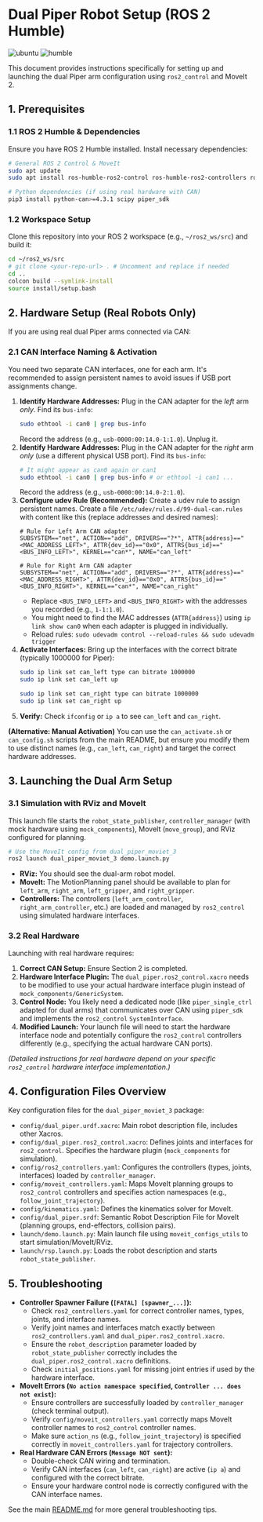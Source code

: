 # Dual Piper Robot Setup (ROS 2 Humble)

![ubuntu](https://img.shields.io/badge/Ubuntu-22.04-orange.svg)
![humble](https://img.shields.io/badge/ros-humble-blue.svg)

This document provides instructions specifically for setting up and launching the dual Piper arm configuration using `ros2_control` and MoveIt 2.

## 1. Prerequisites

### 1.1 ROS 2 Humble & Dependencies

Ensure you have ROS 2 Humble installed. Install necessary dependencies:

```bash
# General ROS 2 Control & MoveIt
sudo apt update
sudo apt install ros-humble-ros2-control ros-humble-ros2-controllers ros-humble-controller-manager ros-humble-moveit ros-humble-joint-state-publisher-gui ros-humble-robot-state-publisher ros-humble-xacro

# Python dependencies (if using real hardware with CAN)
pip3 install python-can>=4.3.1 scipy piper_sdk
```

### 1.2 Workspace Setup

Clone this repository into your ROS 2 workspace (e.g., `~/ros2_ws/src`) and build it:

```bash
cd ~/ros2_ws/src
# git clone <your-repo-url> . # Uncomment and replace if needed
cd ..
colcon build --symlink-install
source install/setup.bash
```

## 2. Hardware Setup (Real Robots Only)

If you are using real dual Piper arms connected via CAN:

### 2.1 CAN Interface Naming & Activation

You need two separate CAN interfaces, one for each arm. It's recommended to assign persistent names to avoid issues if USB port assignments change.

1.  **Identify Hardware Addresses:** Plug in the CAN adapter for the *left* arm *only*. Find its `bus-info`:
    ```bash
    sudo ethtool -i can0 | grep bus-info
    ```
    Record the address (e.g., `usb-0000:00:14.0-1:1.0`). Unplug it.
2.  **Identify Hardware Addresses:** Plug in the CAN adapter for the *right* arm *only* (use a different physical USB port). Find its `bus-info`:
    ```bash
    # It might appear as can0 again or can1
    sudo ethtool -i can0 | grep bus-info # or ethtool -i can1 ...
    ```
    Record the address (e.g., `usb-0000:00:14.0-2:1.0`).
3.  **Configure udev Rule (Recommended):** Create a udev rule to assign persistent names. Create a file `/etc/udev/rules.d/99-dual-can.rules` with content like this (replace addresses and desired names):
    ```udev
    # Rule for Left Arm CAN adapter
    SUBSYSTEM=="net", ACTION=="add", DRIVERS=="?*", ATTR{address}=="<MAC_ADDRESS_LEFT>", ATTR{dev_id}=="0x0", ATTRS{bus_id}=="<BUS_INFO_LEFT>", KERNEL=="can*", NAME="can_left"

    # Rule for Right Arm CAN adapter
    SUBSYSTEM=="net", ACTION=="add", DRIVERS=="?*", ATTR{address}=="<MAC_ADDRESS_RIGHT>", ATTR{dev_id}=="0x0", ATTRS{bus_id}=="<BUS_INFO_RIGHT>", KERNEL=="can*", NAME="can_right"
    ```
    *   Replace `<BUS_INFO_LEFT>` and `<BUS_INFO_RIGHT>` with the addresses you recorded (e.g., `1-1:1.0`).
    *   You might need to find the MAC addresses (`ATTR{address}`) using `ip link show can0` when each adapter is plugged in individually.
    *   Reload rules: `sudo udevadm control --reload-rules && sudo udevadm trigger`
4.  **Activate Interfaces:** Bring up the interfaces with the correct bitrate (typically 1000000 for Piper):
    ```bash
    sudo ip link set can_left type can bitrate 1000000
    sudo ip link set can_left up

    sudo ip link set can_right type can bitrate 1000000
    sudo ip link set can_right up
    ```
5.  **Verify:** Check `ifconfig` or `ip a` to see `can_left` and `can_right`.

**(Alternative: Manual Activation)** You can use the `can_activate.sh` or `can_config.sh` scripts from the main README, but ensure you modify them to use distinct names (e.g., `can_left`, `can_right`) and target the correct hardware addresses.

## 3. Launching the Dual Arm Setup

### 3.1 Simulation with RViz and MoveIt

This launch file starts the `robot_state_publisher`, `controller_manager` (with mock hardware using `mock_components`), MoveIt (`move_group`), and RViz configured for planning.

```bash
# Use the MoveIt config from dual_piper_moviet_3
ros2 launch dual_piper_moviet_3 demo.launch.py
```

*   **RViz:** You should see the dual-arm robot model.
*   **MoveIt:** The MotionPlanning panel should be available to plan for `left_arm`, `right_arm`, `left_gripper`, and `right_gripper`.
*   **Controllers:** The controllers (`left_arm_controller`, `right_arm_controller`, etc.) are loaded and managed by `ros2_control` using simulated hardware interfaces.

### 3.2 Real Hardware

Launching with real hardware requires:
1.  **Correct CAN Setup:** Ensure Section 2 is completed.
2.  **Hardware Interface Plugin:** The `dual_piper.ros2_control.xacro` needs to be modified to use your actual hardware interface plugin instead of `mock_components/GenericSystem`.
3.  **Control Node:** You likely need a dedicated node (like `piper_single_ctrl` adapted for dual arms) that communicates over CAN using `piper_sdk` and implements the `ros2_control` `SystemInterface`.
4.  **Modified Launch:** Your launch file will need to start the hardware interface node and potentially configure the `ros2_control` controllers differently (e.g., specifying the actual hardware CAN ports).

*(Detailed instructions for real hardware depend on your specific `ros2_control` hardware interface implementation.)*

## 4. Configuration Files Overview

Key configuration files for the `dual_piper_moviet_3` package:

*   `config/dual_piper.urdf.xacro`: Main robot description file, includes other Xacros.
*   `config/dual_piper.ros2_control.xacro`: Defines joints and interfaces for `ros2_control`. Specifies the hardware plugin (`mock_components` for simulation).
*   `config/ros2_controllers.yaml`: Configures the controllers (types, joints, interfaces) loaded by `controller_manager`.
*   `config/moveit_controllers.yaml`: Maps MoveIt planning groups to `ros2_control` controllers and specifies action namespaces (e.g., `follow_joint_trajectory`).
*   `config/kinematics.yaml`: Defines the kinematics solver for MoveIt.
*   `config/dual_piper.srdf`: Semantic Robot Description File for MoveIt (planning groups, end-effectors, collision pairs).
*   `launch/demo.launch.py`: Main launch file using `moveit_configs_utils` to start simulation/MoveIt/RViz.
*   `launch/rsp.launch.py`: Loads the robot description and starts `robot_state_publisher`.

## 5. Troubleshooting

*   **Controller Spawner Failure (`[FATAL] [spawner_...]`):**
    *   Check `ros2_controllers.yaml` for correct controller names, types, joints, and interface names.
    *   Verify joint names and interfaces match exactly between `ros2_controllers.yaml` and `dual_piper.ros2_control.xacro`.
    *   Ensure the `robot_description` parameter loaded by `robot_state_publisher` correctly includes the `dual_piper.ros2_control.xacro` definitions.
    *   Check `initial_positions.yaml` for missing joint entries if used by the hardware interface.
*   **MoveIt Errors (`No action namespace specified`, `Controller ... does not exist`):**
    *   Ensure controllers are successfully loaded by `controller_manager` (check terminal output).
    *   Verify `config/moveit_controllers.yaml` correctly maps MoveIt controller names to `ros2_control` controller names.
    *   Make sure `action_ns` (e.g., `follow_joint_trajectory`) is specified correctly in `moveit_controllers.yaml` for trajectory controllers.
*   **Real Hardware CAN Errors (`Message NOT sent`):**
    *   Double-check CAN wiring and termination.
    *   Verify CAN interfaces (`can_left`, `can_right`) are active (`ip a`) and configured with the correct bitrate.
    *   Ensure your hardware control node is correctly configured with the CAN interface names.

See the main [README.md](README.md) for more general troubleshooting tips.